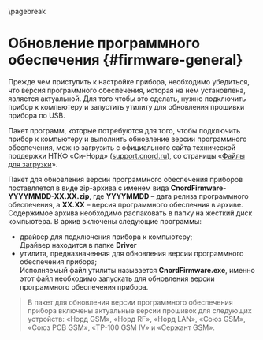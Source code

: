 \pagebreak

# Обновление программного обеспечения {#firmware-general}

Прежде чем приступить к настройке прибора, необходимо убедиться, что версия программного обеспечения, которая на нем установлена, является актуальной. Для того чтобы это сделать, нужно подключить прибор к компьютеру и запустить утилиту для обновления прошивки прибора по USB.

Пакет программ, которые потребуются для того, чтобы подключить прибор к компьютеру и выполнить обновление версии программного обеспечения, можно загрузить с официального сайта технической поддержки НТКФ «Си-Норд» ([support.cnord.ru](http://support.cnord.ru)), со страницы «[Файлы для загрузки](https://support.cnord.ru/hc/ru/articles/203372340)».

Пакет для обновления версии программного обеспечения приборов поставляется в виде zip-архива с именем вида **CnordFirmware-YYYYMMDD-XX.XX.zip**, где **YYYYMMDD** – дата релиза программного обеспечения, а **XX.XX** – версия программного обеспечния в архиве. Содержимое архива необходимо распаковать в папку на жесткий диск компьютера. В архив включены следующие программы:

* драйвер для подключения прибора к компьютеру;   
Драйвер находится в папке **Driver**
* утилита, предназначенная для обновления версии программного обеспечения прибора;   
Исполняемый файл утилиты называется **CnordFirmware.exe**, именно этот файл необходимо запускать для обновления версии программного обеспечения прибора.

> В пакет для обновления версии программного обеспечения прибора включены актуальные версии прошивок для следующих устройств: «Норд GSM», «Норд RF», «Норд LAN», «Союз GSM», «Союз PCB GSM», «ТР-100 GSM IV» и «Сержант GSM». 

